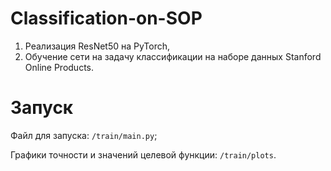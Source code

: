 # Classification-on-SOP

1) Реализация ResNet50 на PyTorch,
2) Обучение сети на задачу классификации на наборе данных Stanford Online Products.

# Запуск
Файл для запуска: `/train/main.py`;

Графики точности и значений целевой функции: `/train/plots`.
